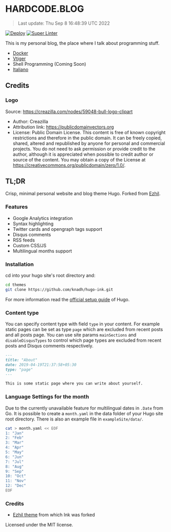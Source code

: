 # HARDCODE.BLOG

> Last update: Thu Sep  8 16:48:39 UTC 2022

[![Deploy](https://github.com/francescobianco/hardcode.blog/actions/workflows/deploy.yml/badge.svg)](https://github.com/francescobianco/hardcode.blog/actions/workflows/deploy.yml)
[![Super Linter](https://github.com/francescobianco/hardcode.blog/actions/workflows/super-linter.yml/badge.svg)](https://github.com/francescobianco/hardcode.blog/actions/workflows/super-linter.yml)

This is my personal blog, the place where I talk about programming stuff.

- [Docker](https://hardcode.blog/tags/docker/)
- [Vtiger](https://hardcode.blog/tags/vtiger/)
- Shell Programming (Coming Soon)
- [Italiano](https://hardcode.blog/tags/italiano/)

## Credits

### Logo

Source: <https://creazilla.com/nodes/59048-bull-logo-clipart>
 
- Author: Creazilla  
- Attribution link: <https://publicdomainvectors.org>  
- License: 
  Public Domain License. This content is free of known copyright restrictions and therefore in the public domain. 
  It can be freely copied, shared, altered and republished by anyone for personal and commercial projects. 
  You do not need to ask permission or provide credit to the author, 
  although it is appreciated when possible to credit author or source of the content. 
  You may obtain a copy of the License at <https://creativecommons.org/publicdomain/zero/1.0/>.


## TL;DR

Crisp, minimal personal website and blog theme Hugo. Forked from [Ezhil](https://github.com/vividvilla/ezhil).

### Features

* Google Analytics integration
* Syntax highlighting
* Twitter cards and opengraph tags support
* Disqus comments
* RSS feeds
* Custom CSS/JS
* Multilingual months support

### Installation

cd into your hugo site's root directory and:

```sh
cd themes
git clone https://github.com/knadh/hugo-ink.git
```

For more information read the [official setup guide](https://gohugo.io/overview/installing/) of Hugo.

### Content type

You can specify content type with field `type` in your content. For example static pages can be set as type `page` which are excluded from recent posts and all posts page. You can use site params `mainSections` and `disableDisqusTypes` to control which page types are excluded from recent posts and Disqus comments respectively.

```md
---
title: "About"
date: 2019-04-19T21:37:58+05:30
type: "page"
---

This is some static page where you can write about yourself.
```

### Language Settings for the month

Due to the currently unavailable feature for multilingual dates in ``.Date`` from
Go. It is possible to create a ``month.yaml`` in the data folder of your
Hugo site root directory. There is also an example file in
``exampleSite/data/``.

```sh
cat > month.yaml << EOF
1: "Jan"
2: "Feb"
3: "Mar"
4: "Apr"
5: "May"
6: "Jun"
7: "Jul"
8: "Aug"
9: "Sep"
10: "Oct"
11: "Nov"
12: "Dec"
EOF
```

### Credits

* [Ezhil theme](https://github.com/vividvilla/ezhil) from which Ink was forked

Licensed under the MIT license.
